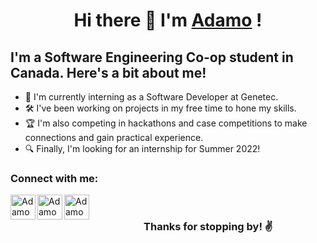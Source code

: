 <h1 align="center">Hi there 👋 I'm <a href="https://adamoorsini.com/">Adamo</a>
  !</h1>

## I'm a Software Engineering Co-op student in Canada. Here's a bit about me!

- 💼 I'm currently interning as a Software Developer at Genetec. 
- 🛠 I've been working on projects in my free time to hone my skills.
- 🏆 I'm also competing in hackathons and case competitions to make connections and gain practical experience. 
- 🔍 Finally, I'm looking for an internship for Summer 2022!

### Connect with me: 
[<img align="left" alt="Adamo Orsini | LinkedIn" width="40px" src="https://cdn2.iconfinder.com/data/icons/social-media-2285/512/1_Linkedin_unofficial_colored_svg-512.png" />][linkedin]
[<img align="left" alt="Adamo Orsini | Instagram" width="40px" src="https://cdn2.iconfinder.com/data/icons/social-media-2285/512/1_Instagram_colored_svg_1-512.png" />][instagram]
[<img align="left" alt="Adamo Orsini | Email" width="40px" src="https://cdn4.iconfinder.com/data/icons/logos-brands-in-colors/48/google-gmail-512.png" />][email]

<br />

<h3 align="center">Thanks for stopping by! ✌</h3>

[website]: https://adamoorsini.com/
[linkedin]: https://www.linkedin.com/in/adamo-orsini/
[email]: mailto:adamo.orsini01@gmail.com
[instagram]: https://www.instagram.com/adamoorsini/
